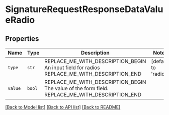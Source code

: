 # SignatureRequestResponseDataValueRadio



## Properties
Name | Type | Description | Notes
------------ | ------------- | ------------- | -------------
| `type` | ```str``` | REPLACE_ME_WITH_DESCRIPTION_BEGIN An input field for radios REPLACE_ME_WITH_DESCRIPTION_END |  [default to 'radio'] |
| `value` | ```bool``` | REPLACE_ME_WITH_DESCRIPTION_BEGIN The value of the form field. REPLACE_ME_WITH_DESCRIPTION_END |  |

[[Back to Model list]](../README.md#documentation-for-models) [[Back to API list]](../README.md#documentation-for-api-endpoints) [[Back to README]](../README.md)

